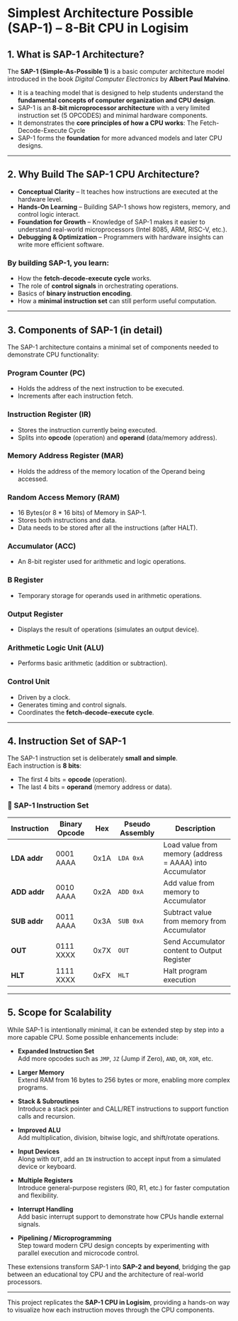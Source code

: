 # Simplest Architecture Possible (SAP-1) – 8-Bit CPU in Logisim

## 1. What is SAP-1 Architecture?
The **SAP-1 (Simple-As-Possible 1)** is a basic computer architecture model introduced in the book *Digital Computer Electronics* by **Albert Paul Malvino**.

- It is a teaching model that is designed to help students understand the **fundamental concepts of computer organization and CPU design**.  
- SAP-1 is an **8-bit microprocessor architecture** with a very limited instruction set (5 OPCODES) and minimal hardware components.  
- It demonstrates the **core principles of how a CPU works**: The Fetch-Decode-Execute Cycle
- SAP-1 forms the **foundation** for more advanced models and later CPU designs.  

---

## 2. Why Build The SAP-1 CPU Architecture?

- **Conceptual Clarity** – It teaches how instructions are executed at the hardware level.  
- **Hands-On Learning** – Building SAP-1 shows how registers, memory, and control logic interact.  
- **Foundation for Growth** – Knowledge of SAP-1 makes it easier to understand real-world microprocessors (Intel 8085, ARM, RISC-V, etc.).  
- **Debugging & Optimization** – Programmers with hardware insights can write more efficient software.  

### By building SAP-1, you learn:
- How the **fetch-decode-execute cycle** works.  
- The role of **control signals** in orchestrating operations.  
- Basics of **binary instruction encoding**.  
- How a **minimal instruction set** can still perform useful computation.  

---

## 3. Components of SAP-1 (in detail)
The SAP-1 architecture contains a minimal set of components needed to demonstrate CPU functionality:

### Program Counter (PC)
- Holds the address of the next instruction to be executed.  
- Increments after each instruction fetch.  

### Instruction Register (IR)
- Stores the instruction currently being executed.  
- Splits into **opcode** (operation) and **operand** (data/memory address).  

### Memory Address Register (MAR)
- Holds the address of the memory location of the Operand being accessed.  

### Random Access Memory (RAM)
- 16 Bytes(or 8 * 16 bits) of Memory in SAP-1.  
- Stores both instructions and data.
- Data needs to be stored after all the instructions (after HALT).

### Accumulator (ACC)
- An 8-bit register used for arithmetic and logic operations.  

### B Register
- Temporary storage for operands used in arithmetic operations.  

### Output Register
- Displays the result of operations (simulates an output device).  

### Arithmetic Logic Unit (ALU)
- Performs basic arithmetic (addition or subtraction).

### Control Unit
- Driven by a clock.
- Generates timing and control signals.  
- Coordinates the **fetch-decode-execute cycle**.

---

## 4. Instruction Set of SAP-1
The SAP-1 instruction set is deliberately **small and simple**.  
Each instruction is **8 bits**:  
- The first 4 bits = **opcode** (operation).  
- The last 4 bits = **operand** (memory address or data).  

### 📝 SAP-1 Instruction Set

| Instruction | Binary Opcode | Hex  | Pseudo Assembly | Description |
|-------------|---------------|------|-----------------|-------------|
| **LDA addr** | 0001 AAAA    | 0x1A | `LDA 0xA`       | Load value from memory (address = AAAA) into Accumulator |
| **ADD addr** | 0010 AAAA    | 0x2A | `ADD 0xA`       | Add value from memory to Accumulator |
| **SUB addr** | 0011 AAAA    | 0x3A | `SUB 0xA`       | Subtract value from memory from Accumulator |
| **OUT**      | 0111 XXXX    | 0x7X | `OUT`           | Send Accumulator content to Output Register |
| **HLT**      | 1111 XXXX    | 0xFX | `HLT`           | Halt program execution |

---

## 5. Scope for Scalability
While SAP-1 is intentionally minimal, it can be extended step by step into a more capable CPU. Some possible enhancements include:

- **Expanded Instruction Set**  
  Add more opcodes such as `JMP`, `JZ` (Jump if Zero), `AND`, `OR`, `XOR`, etc.

- **Larger Memory**  
  Extend RAM from 16 bytes to 256 bytes or more, enabling more complex programs.  

- **Stack & Subroutines**  
  Introduce a stack pointer and CALL/RET instructions to support function calls and recursion.  

- **Improved ALU**  
  Add multiplication, division, bitwise logic, and shift/rotate operations.  

- **Input Devices**  
  Along with `OUT`, add an `IN` instruction to accept input from a simulated device or keyboard.  

- **Multiple Registers**  
  Introduce general-purpose registers (R0, R1, etc.) for faster computation and flexibility.  

- **Interrupt Handling**  
  Add basic interrupt support to demonstrate how CPUs handle external signals.  

- **Pipelining / Microprogramming**  
  Step toward modern CPU design concepts by experimenting with parallel execution and microcode control.  

These extensions transform SAP-1 into **SAP-2 and beyond**, bridging the gap between an educational toy CPU and the architecture of real-world processors.

---

This project replicates the **SAP-1 CPU in Logisim**, providing a hands-on way to visualize how each instruction moves through the CPU components.
